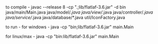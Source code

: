 to compile -
javac --release 8 -cp ".;lib/flatlaf-3.6.jar" -d bin java/main/Main.java java/model/*.java java/view/*.java java/controller/*.java java/service/*.java java/database/*.java util/IconFactory.java


to run -
for windows -
java -cp "bin;lib/flatlaf-3.6.jar" main.Main

for linux/max -
java -cp "bin:lib/flatlaf-3.6.jar" main.Main
